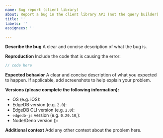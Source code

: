 ```yaml
---
name: Bug report (client library)
about: Report a bug in the client library API (not the query builder)
title: ''
labels: ''
assignees: ''

---
```


**Describe the bug**
A clear and concise description of what the bug is.

**Reproduction**
Include the code that is causing the error:

```typescript
// code here
```

**Expected behavior**
A clear and concise description of what you expected to happen. If applicable, add screenshots to help explain your problem.

**Versions (please complete the following information):**
- OS (e.g. iOS):
- EdgeDB version (e.g. `2.0`):
- EdgeDB CLI version (e.g. `2.0`):
- `edgedb-js` version (e.g. `0.20.10`;):
- Node/Deno version ():

**Additional context**
Add any other context about the problem here.
